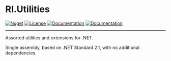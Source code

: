 # RI.Utilities

[![Nuget](https://img.shields.io/nuget/v/RI.Utilities)](https://www.nuget.org/packages/RI.Utilities/) [![License](https://img.shields.io/github/license/RotenInformatik/UtilitiesDotNet)](LICENSE) [![Documentation](https://img.shields.io/badge/documentation-general-yellowgreen)](https://roteninformatik.github.io/UtilitiesDotNet/) [![Documentation](https://img.shields.io/badge/documentation-api-yellowgreen)](https://roteninformatik.github.io/UtilitiesDotNet/api/)

---

Assorted utilities and extensions for .NET.

Single assembly, based on .NET Standard 2.1, with no additional dependencies.
